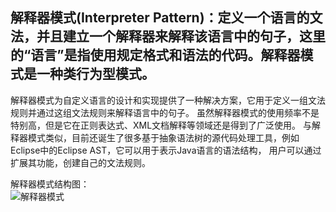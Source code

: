 ## 解释器模式(Interpreter Pattern)：定义一个语言的文法，并且建立一个解释器来解释该语言中的句子，这里的“语言”是指使用规定格式和语法的代码。解释器模式是一种类行为型模式。
解释器模式为自定义语言的设计和实现提供了一种解决方案，它用于定义一组文法规则并通过这组文法规则来解释语言中的句子。
虽然解释器模式的使用频率不是特别高，但是它在正则表达式、XML文档解释等领域还是得到了广泛使用。
与解释器模式类似，目前还诞生了很多基于抽象语法树的源代码处理工具，例如Eclipse中的Eclipse AST，它可以用于表示Java语言的语法结构，
用户可以通过扩展其功能，创建自己的文法规则。



解释器模式结构图：  
![解释器模式](http://ww1.sinaimg.cn/mw690/6ad5a571ly1g2dqlx51dvj20hb0e1js3.jpg)